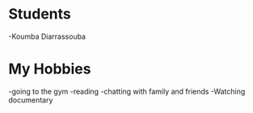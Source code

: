 # Students
-Koumba Diarrassouba
# My Hobbies
-going to the gym
-reading
-chatting with family and friends
-Watching documentary

